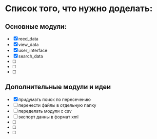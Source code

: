 # Список того, что нужно доделать:

## Основные модули:

- [x] reed_data
- [x] view_data 
- [x] user_interface
- [x] search_data
- [ ]
- [ ]
- [ ]

## Дополнительные модули и идеи

- [x] придумать поиск по пересечению 
- [ ] перенести файлы в отдельную папку
- [ ] переделать модули с csv
- [ ] экспорт данны в формат xml
- [ ] 
- [ ]
- [ ]
